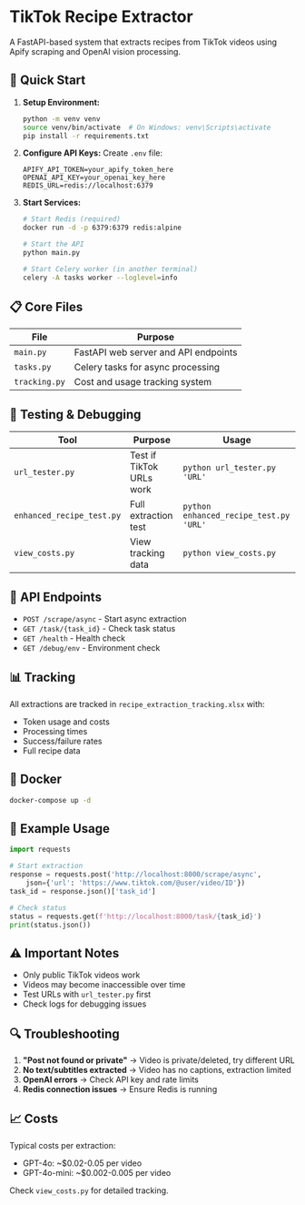 # TikTok Recipe Extractor

A FastAPI-based system that extracts recipes from TikTok videos using Apify scraping and OpenAI vision processing.

## 🚀 Quick Start

1. **Setup Environment:**
   ```bash
   python -m venv venv
   source venv/bin/activate  # On Windows: venv\Scripts\activate
   pip install -r requirements.txt
   ```

2. **Configure API Keys:**
   Create `.env` file:
   ```
   APIFY_API_TOKEN=your_apify_token_here
   OPENAI_API_KEY=your_openai_key_here
   REDIS_URL=redis://localhost:6379
   ```

3. **Start Services:**
   ```bash
   # Start Redis (required)
   docker run -d -p 6379:6379 redis:alpine
   
   # Start the API
   python main.py
   
   # Start Celery worker (in another terminal)
   celery -A tasks worker --loglevel=info
   ```

## 📋 Core Files

| File | Purpose |
|------|---------|
| `main.py` | FastAPI web server and API endpoints |
| `tasks.py` | Celery tasks for async processing |
| `tracking.py` | Cost and usage tracking system |

## 🧪 Testing & Debugging

| Tool | Purpose | Usage |
|------|---------|-------|
| `url_tester.py` | Test if TikTok URLs work | `python url_tester.py 'URL'` |
| `enhanced_recipe_test.py` | Full extraction test | `python enhanced_recipe_test.py 'URL'` |
| `view_costs.py` | View tracking data | `python view_costs.py` |

## 🔧 API Endpoints

- `POST /scrape/async` - Start async extraction
- `GET /task/{task_id}` - Check task status
- `GET /health` - Health check
- `GET /debug/env` - Environment check

## 📊 Tracking

All extractions are tracked in `recipe_extraction_tracking.xlsx` with:
- Token usage and costs
- Processing times
- Success/failure rates
- Full recipe data

## 🐳 Docker

```bash
docker-compose up -d
```

## 📝 Example Usage

```python
import requests

# Start extraction
response = requests.post('http://localhost:8000/scrape/async', 
    json={'url': 'https://www.tiktok.com/@user/video/ID'})
task_id = response.json()['task_id']

# Check status
status = requests.get(f'http://localhost:8000/task/{task_id}')
print(status.json())
```

## ⚠️ Important Notes

- Only public TikTok videos work
- Videos may become inaccessible over time
- Test URLs with `url_tester.py` first
- Check logs for debugging issues

## 🔍 Troubleshooting

1. **"Post not found or private"** → Video is private/deleted, try different URL
2. **No text/subtitles extracted** → Video has no captions, extraction limited
3. **OpenAI errors** → Check API key and rate limits
4. **Redis connection issues** → Ensure Redis is running

## 📈 Costs

Typical costs per extraction:
- GPT-4o: ~$0.02-0.05 per video
- GPT-4o-mini: ~$0.002-0.005 per video

Check `view_costs.py` for detailed tracking.